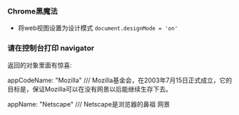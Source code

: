 ### Chrome黑魔法

- 将web视图设置为设计模式 `document.designMode = 'on'`

### 请在控制台打印 navigator

返回的对象里面有惊喜:  

appCodeName: "Mozilla" /// Mozilla基金会，在2003年7月15日正式成立，它的目标是，保证Mozilla可以在没有网景以后能继续生存下去。  

appName: "Netscape" /// Netscape是浏览器的鼻祖 网景  
